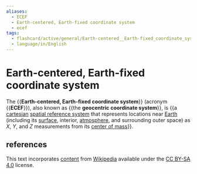 ```yaml
---
aliases:
  - ECEF
  - Earth-centered, Earth-fixed coordinate system
  - ecef
tags:
  - flashcard/active/general/Earth-centered__Earth-fixed_coordinate_system
  - language/in/English
---
```


# Earth-centered, Earth-fixed coordinate system

The {{__Earth-centered, Earth-fixed coordinate system__}} (acronym {{__ECEF__}}), also known as {{the __geocentric coordinate system__}}, is {{a [cartesian](Cartesian%20coordinate%20system.md) [spatial reference system](spatial%20reference%20system.md) that represents locations near [Earth](Earth.md) (including its [surface](geoid.md), interior, [atmosphere](atmosphere%20of%20Earth.md), and surrounding outer space) as _X_, _Y_, and _Z_ measurements from its [center of mass](center%20of%20mass.md)}}. <!--SR:!2024-09-25,68,310!2024-09-21,64,310!2024-08-18,35,290!2024-10-24,84,296-->

## references

This text incorporates [content](https://en.wikipedia.org/wiki/Earth-centered,_Earth-fixed_coordinate_system) from [Wikipedia](Wikipedia.md) available under the [CC BY-SA 4.0](https://creativecommons.org/licenses/by-sa/4.0/) license.
